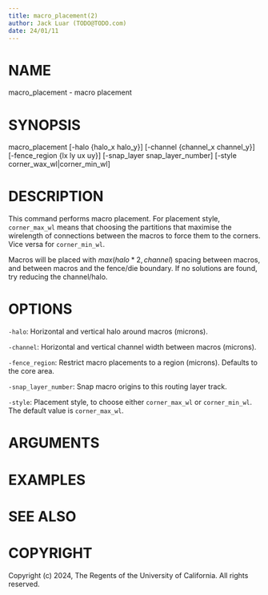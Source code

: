 ```yaml
---
title: macro_placement(2)
author: Jack Luar (TODO@TODO.com)
date: 24/01/11
---
```


# NAME

macro_placement - macro placement

# SYNOPSIS

macro_placement 
    [-halo {halo_x halo_y}]
    [-channel {channel_x channel_y}]
    [-fence_region {lx ly ux uy}]
    [-snap_layer snap_layer_number]
    [-style corner_wax_wl|corner_min_wl]


# DESCRIPTION

This command performs macro placement.
For placement style, `corner_max_wl` means that choosing the partitions that maximise the wirelength 
of connections between the macros to force them to the corners. Vice versa for `corner_min_wl`.

Macros will be placed with $max(halo * 2, channel)$ spacing between macros, and between
macros and the fence/die boundary. If no solutions are found, try reducing the
channel/halo.

# OPTIONS

`-halo`:  Horizontal and vertical halo around macros (microns).

`-channel`:  Horizontal and vertical channel width between macros (microns).

`-fence_region`:  Restrict macro placements to a region (microns). Defaults to the core area.

`-snap_layer_number`:  Snap macro origins to this routing layer track.

`-style`:  Placement style, to choose either `corner_max_wl` or `corner_min_wl`. The default value is `corner_max_wl`.

# ARGUMENTS

# EXAMPLES

# SEE ALSO

# COPYRIGHT

Copyright (c) 2024, The Regents of the University of California. All rights reserved.
